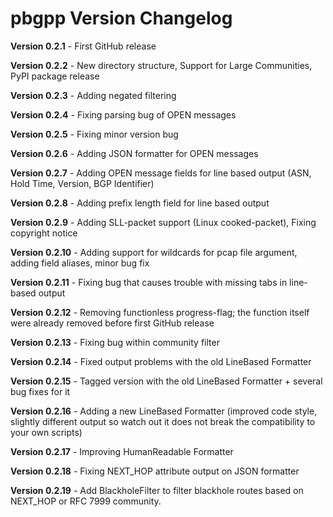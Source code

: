 # pbgpp Version Changelog

**Version 0.2.1** - First GitHub release

**Version 0.2.2** - New directory structure, Support for Large Communities, PyPI package release

**Version 0.2.3** - Adding negated filtering

**Version 0.2.4** - Fixing parsing bug of OPEN messages

**Version 0.2.5** - Fixing minor version bug

**Version 0.2.6** - Adding JSON formatter for OPEN messages

**Version 0.2.7** - Adding OPEN message fields for line based output (ASN, Hold Time, Version, BGP Identifier)

**Version 0.2.8** - Adding prefix length field for line based output

**Version 0.2.9** - Adding SLL-packet support (Linux cooked-packet), Fixing copyright notice

**Version 0.2.10** - Adding support for wildcards for pcap file argument, adding field aliases, minor bug fix

**Version 0.2.11** - Fixing bug that causes trouble with missing tabs in line-based output

**Version 0.2.12** - Removing functionless progress-flag; the function itself were already removed before first GitHub release

**Version 0.2.13** - Fixing bug within community filter

**Version 0.2.14** - Fixed output problems with the old LineBased Formatter

**Version 0.2.15** - Tagged version with the old LineBased Formatter + several bug fixes for it

**Version 0.2.16** - Adding a new LineBased Formatter (improved code style, slightly different output so watch out it does not break the compatibility to your own scripts)

**Version 0.2.17** - Improving HumanReadable Formatter

**Version 0.2.18** - Fixing NEXT_HOP attribute output on JSON formatter

**Version 0.2.19** - Add BlackholeFilter to filter blackhole routes based on NEXT_HOP or RFC 7999 community.
